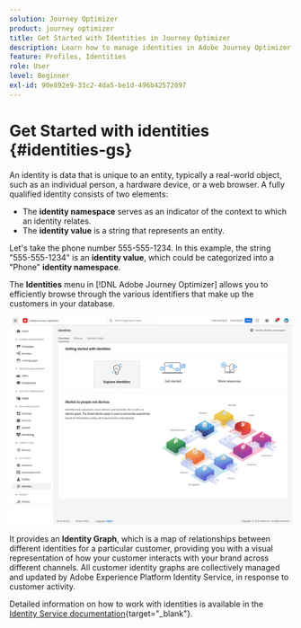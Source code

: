 ```yaml
---
solution: Journey Optimizer
product: journey optimizer
title: Get Started with Identities in Journey Optimizer
description: Learn how to manage identities in Adobe Journey Optimizer
feature: Profiles, Identities
role: User
level: Beginner
exl-id: 90e892e9-33c2-4da5-be1d-496b42572897
---
```

# Get Started with identities {#identities-gs}

An identity is data that is unique to an entity, typically a real-world object, such as an individual person, a hardware device, or a web browser. A fully qualified identity consists of two elements:

* The **identity namespace** serves as an indicator of the context to which an identity relates.
* The **identity value** is a string that represents an entity.

Let's take the phone number 555-555-1234. In this example, the string "555-555-1234" is an **identity value**, which could be categorized into a "Phone" **identity namespace**.

The **Identities** menu in [!DNL Adobe Journey Optimizer] allows you to efficiently browse through the various identifiers that make up the customers in your database.

![](assets/identities-home.png)

It provides an **Identity Graph**, which is a map of relationships between different identities for a particular customer, providing you with a visual representation of how your customer interacts with your brand across different channels. All customer identity graphs are collectively managed and updated by Adobe Experience Platform Identity Service, in response to customer activity.

Detailed information on how to work with identities is available in the [Identity Service documentation](https://experienceleague.adobe.com/docs/experience-platform/identity/home.html){target="_blank"}.
